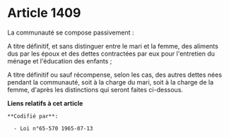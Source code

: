 # Article 1409

La communauté se compose passivement :

A titre définitif, et sans distinguer entre le mari et la femme, des aliments dus par les époux et des dettes contractées par
eux pour l'entretien du ménage et l'éducation des enfants ;

A titre définitif ou sauf récompense, selon les cas, des autres dettes nées pendant la communauté, soit à la charge du mari,
soit à la charge de la femme, d'après les distinctions qui seront faites ci-dessous.

**Liens relatifs à cet article**

	**Codifié par**:

	  - Loi n°65-570 1965-07-13
